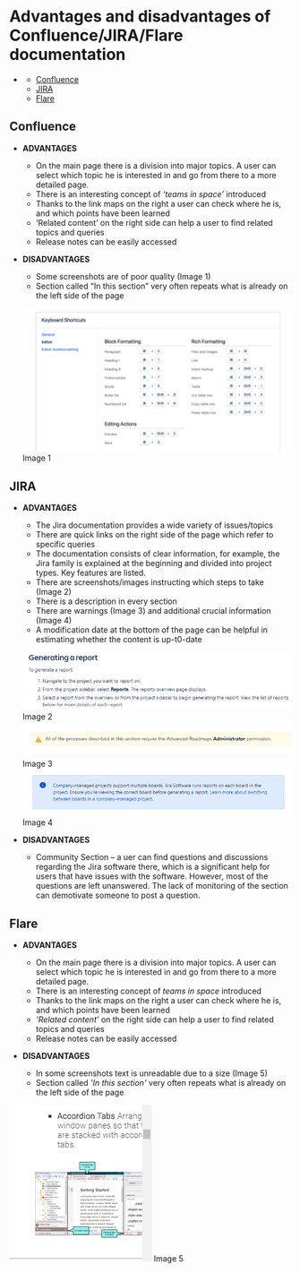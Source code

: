 # Advantages and disadvantages of Confluence/JIRA/Flare documentation
- 
  - [Confluence](#confluence)
  - [JIRA](#jira)
  - [Flare](#flare)
## Confluence  
 
* **ADVANTAGES**  

  * On the main page there is a division into major topics. A user can select which topic he is interested in and go from there to a more detailed page. 
  * There is an interesting concept of *‘teams in space’* introduced
  * Thanks to the link maps on the right a user can check where he is, and which points have been learned 
  * ‘Related content’ on the right side can help a user to find related topics and queries 
  * Release notes can be easily accessed
   
* **DISADVANTAGES**
  * Some screenshots are of poor quality (Image 1) 
  * Section called “In this section” very often repeats what is already on the left side of the page 


  ![Image 1](graphicsquality.png) Image 1
## JIRA  
* **ADVANTAGES**


  * The Jira documentation provides a wide variety of issues/topics 
  * There are quick links on the right side of the page which refer to specific queries 
  * The documentation consists of clear information, for example, the Jira family is explained at the beginning and divided into project types. Key features are listed. 
  * There are screenshots/images instructing which steps to take  (Image 2) 
  * There is a description in every section 
  * There are warnings (Image 3) and additional crucial information (Image 4) 
  * A modification date at the bottom of the page can be helpful in estimating whether the content is up-t0-date 



  ![Image 2](jira2.png) Image 2
  ![Image 3](warning.png) Image 3
  ![Image 4](additional.png) Image 4

* **DISADVANTAGES**  


  * Community Section – a uer can find questions and discussions regarding the Jira software there, which is a significant help for users that have issues with the software. However, most of the questions are left unanswered. The lack of monitoring of the section can demotivate someone to post a question.
## Flare  
* **ADVANTAGES**


  * On the main page there is a division into major topics. A user can select which topic he is interested in and go from there to a more detailed page. 
  * There is an interesting concept of *teams in space* introduced 
  * Thanks to the link maps on the right a user can check where he is, and which points have been learned  
  * *'Related content’* on the right side can help a user to find related topics and queries 
  * Release notes can be easily accessed 
* **DISADVANTAGES**


  * In some screenshots text is unreadable due to a size (Image 5) 
  * Section called *'In this section'* very often repeats what is already on the left side of the page 


![Image 1](smalltext.png) Image 5